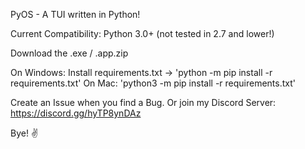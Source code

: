 PyOS - A TUI written in Python!

Current Compatibility: Python 3.0+ (not tested in 2.7 and lower!)


Download the .exe / .app.zip

On Windows: Install requirements.txt -> 'python -m pip install -r requirements.txt' 
On Mac: 'python3 -m pip install -r requirements.txt'

Create an Issue when you find a Bug.
Or join my Discord Server:
https://discord.gg/hyTP8ynDAz

Bye! ✌